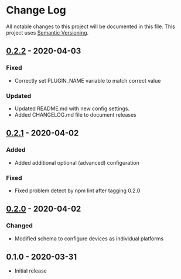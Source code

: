 # Change Log

All notable changes to this project will be documented in this file. This project uses [Semantic Versioning](https://semver.org/).



## [0.2.2] - 2020-04-03
### Fixed
- Correctly set PLUGIN_NAME variable to match correct value

### Updated
- Updated README.md with new config settings.
- Added CHANGELOG.md file to document releases


## [0.2.1] - 2020-04-02
### Added
- Added additional optional (advanced) configuration

### Fixed
- Fixed problem detect by npm lint after tagging 0.2.0


## [0.2.0] - 2020-04-02
### Changed
- Modified schema to configure devices as individual platforms


##  0.1.0 - 2020-03-31
- Initial release

[Unreleased]: https://github.com/rchrch/homebridge-mhacwifi1-lan/compare/0.2.2...main
[0.2.2]: https://github.com/rchrch/homebridge-mhacwifi1-lan/compare/0.2.1...0.2.2
[0.2.1]: https://github.com/rchrch/homebridge-mhacwifi1-lan/compare/0.2.0...0.2.1
[0.2.0]: https://github.com/rchrch/homebridge-mhacwifi1-lan/compare/0.1.0..0.2.0
